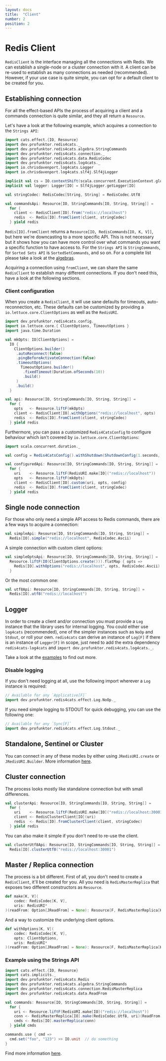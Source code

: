 ```yaml
---
layout: docs
title:  "Client"
number: 2
position: 2
---
```


# Redis Client

`RedisClient` is the interface managing all the connections with Redis. We can establish a single-node or a cluster connection with it. A client can be re-used to establish as many connections as needed (recommended). However, if your use case is quite simple, you can opt for a default client to be created for you.

## Establishing connection

For all the effect-based APIs the process of acquiring a client and a commands connection is quite similar, and they all return a `Resource`.

Let's have a look at the following example, which acquires a connection to the `Strings API`:

```scala mdoc:silent
import cats.effect.{IO, Resource}
import dev.profunktor.redis4cats._
import dev.profunktor.redis4cats.algebra.StringCommands
import dev.profunktor.redis4cats.connection._
import dev.profunktor.redis4cats.data.RedisCodec
import dev.profunktor.redis4cats.log4cats._
import io.chrisdavenport.log4cats.Logger
import io.chrisdavenport.log4cats.slf4j.Slf4jLogger

implicit val cs = IO.contextShift(scala.concurrent.ExecutionContext.global)
implicit val logger: Logger[IO] = Slf4jLogger.getLogger[IO]

val stringCodec: RedisCodec[String, String] = RedisCodec.Utf8

val commandsApi: Resource[IO, StringCommands[IO, String, String]] =
  for {
    client <- RedisClient[IO].from("redis://localhost")
    redis  <- Redis[IO].fromClient(client, stringCodec)
  } yield redis
```

`Redis[IO].fromClient` returns a `Resource[IO, RedisCommands[IO, K, V]]`, but here we're downcasting to a more specific API. This is not necessary but it shows how you can have more control over what commands you want a specific function to have access to. For the `Strings API` is `StringCommands`, for `Sorted Sets API` is `SortedSetCommands`, and so on. For a complete list please take a look at the [algebras](https://github.com/profunktor/redis4cats/tree/master/modules/effects/src/main/scala/dev/profunktor/redis4cats/algebra).

Acquiring a connection using `fromClient`, we can share the same `RedisClient` to establish many different connections. If you don't need this, have a look at the following sections.

### Client configuration

When you create a `RedisClient`, it will use sane defaults for timeouts, auto-reconnection, etc. These defaults can be customized by providing a `io.lettuce.core.ClientOptions` as well as the `RedisURI`.

```scala mdoc:silent
import dev.profunktor.redis4cats.config._
import io.lettuce.core.{ ClientOptions, TimeoutOptions }
import java.time.Duration

val mkOpts: IO[ClientOptions] =
  IO {
    ClientOptions.builder()
     .autoReconnect(false)
     .pingBeforeActivateConnection(false)
     .timeoutOptions(
       TimeoutOptions.builder()
        .fixedTimeout(Duration.ofSeconds(10))
        .build()
     )
     .build()
  }

val api: Resource[IO, StringCommands[IO, String, String]] =
  for {
    opts   <- Resource.liftF(mkOpts)
    client <- RedisClient[IO].withOptions("redis://localhost", opts)
    redis  <- Redis[IO].fromClient(client, stringCodec)
  } yield redis
```

Furthermore, you can pass a customized `Redis4CatsConfig` to configure behaviour which isn't covered by `io.lettuce.core.ClientOptions`:

```scala mdoc:silent
import scala.concurrent.duration._

val config = Redis4CatsConfig().withShutdown(ShutdownConfig(1.seconds, 5.seconds))

val configuredApi: Resource[IO, StringCommands[IO, String, String]] =
  for {
    uri    <- Resource.liftF(RedisURI.make[IO]("redis://localhost"))
    opts   <- Resource.liftF(mkOpts)
    client <- RedisClient[IO].custom(uri, opts, config)
    redis  <- Redis[IO].fromClient(client, stringCodec)
  } yield redis
```

## Single node connection

For those who only need a simple API access to Redis commands, there are a few ways to acquire a connection:

```scala mdoc:silent
val simpleApi: Resource[IO, StringCommands[IO, String, String]] =
  Redis[IO].simple("redis://localhost", RedisCodec.Ascii)
```

A simple connection with custom client options:

```scala mdoc:silent
val simpleOptsApi: Resource[IO, StringCommands[IO, String, String]] =
  Resource.liftF(IO(ClientOptions.create())).flatMap { opts =>
    Redis[IO].withOptions("redis://localhost", opts, RedisCodec.Ascii)
  }
```

Or the most common one:

```scala mdoc:silent
val utf8Api: Resource[IO, StringCommands[IO, String, String]] =
  Redis[IO].utf8("redis://localhost")
```

## Logger

In order to create a client and/or connection you must provide a `Log` instance that the library uses for internal logging. You could either use `log4cats` (recommended), one of the simpler instances such as `NoOp` and `Stdout`, or roll your own. `redis4cats` can derive an instance of `Log[F]` if there is an instance of `Logger[F]` in scope, just need to add the extra dependency `redis4cats-log4cats` and `import dev.profunktor.redis4cats.log4cats._`.

Take a look at the [examples](https://github.com/profunktor/redis4cats/blob/master/modules/examples/src/main/scala/dev/profunktor/redis4cats/LoggerIOApp.scala) to find out more.

### Disable logging

If you don't need logging at all, use the following import wherever a `Log` instance is required:

```scala
// Available for any `Applicative[F]`
import dev.profunktor.redis4cats.effect.Log.NoOp._
```

If you need simple logging to STDOUT for quick debugging, you can use the following one:

```scala
// Available for any `Sync[F]`
import dev.profunktor.redis4cats.effect.Log.Stdout._
```

## Standalone, Sentinel or Cluster

You can connect in any of these modes by either using `JRedisURI.create` or `JRedisURI.Builder`. More information
[here](https://github.com/lettuce-io/lettuce-core/wiki/Redis-URI-and-connection-details).

## Cluster connection

The process looks mostly like standalone connection but with small differences.

```scala mdoc:silent
val clusterApi: Resource[IO, StringCommands[IO, String, String]] =
  for {
    uri    <- Resource.liftF(RedisURI.make[IO]("redis://localhost:30001"))
    client <- RedisClusterClient[IO](uri)
    redis  <- Redis[IO].fromClusterClient(client, stringCodec)
  } yield redis
```

You can also make it simple if you don't need to re-use the client.

```scala mdoc:silent
val clusterUtf8Api: Resource[IO, StringCommands[IO, String, String]] =
  Redis[IO].clusterUtf8("redis://localhost:30001")
```

## Master / Replica connection

The process is a bit different. First of all, you don't need to create a `RedisClient`, it'll be created for you. All you need is `RedisMasterReplica` that exposes two different constructors as `Resource`.

```scala
def make[K, V](
    codec: RedisCodec[K, V],
    uris: RedisURI*
)(readFrom: Option[JReadFrom] = None): Resource[F, RedisMasterReplica[K, V]]
```

And a way to customize the underlying client options.

```scala
def withOptions[K, V](
    codec: RedisCodec[K, V],
    opts: ClientOptions,
    uris: RedisURI*
)(readFrom: Option[JReadFrom] = None): Resource[F, RedisMasterReplica[K, V]]
```

### Example using the Strings API

```scala mdoc:silent
import cats.effect.{IO, Resource}
import cats.implicits._
import dev.profunktor.redis4cats.Redis
import dev.profunktor.redis4cats.algebra.StringCommands
import dev.profunktor.redis4cats.connection.RedisMasterReplica
import dev.profunktor.redis4cats.data.ReadFrom

val commands: Resource[IO, StringCommands[IO, String, String]] =
  for {
    uri <- Resource.liftF(RedisURI.make[IO]("redis://localhost"))
    conn <- RedisMasterReplica[IO].make(RedisCodec.Utf8, uri)(ReadFrom.UpstreamPreferred.some)
    cmds <- Redis[IO].masterReplica(conn)
  } yield cmds

commands.use { cmd =>
  cmd.set("foo", "123") >> IO.unit  // do something
}
```

Find more information [here](https://github.com/lettuce-io/lettuce-core/wiki/Master-Replica#examples).
